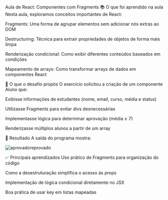 Aula de React: Componentes com Fragments
📚 O que foi aprendido na aula
Nesta aula, exploramos conceitos importantes de React:

Fragments: Uma forma de agrupar elementos sem adicionar nós extras ao DOM

Destructuring: Técnica para extrair propriedades de objetos de forma mais limpa

Renderização condicional: Como exibir diferentes conteúdos baseados em condições

Mapeamento de arrays: Como transformar arrays de dados em componentes React

🎯 O que o desafio propôs
O exercício solicitou a criação de um componente Aluno que:

Exibisse informações de estudantes (nome, email, curso, média e status)

Utilizasse Fragments para evitar divs desnecessárias

Implementasse lógica para determinar aprovação (média ≥ 7)

Renderizasse múltiplos alunos a partir de um array

📸 Resultado
A saída do programa mostra:

![aprovadoreprovado](https://github.com/user-attachments/assets/d700a617-c6c0-4c7f-8779-48fb2d34d491)


✅ Principais aprendizados
Uso prático de Fragments para organização do código

Como a desestruturação simplifica o acesso às props

Implementação de lógica condicional diretamente no JSX

Boa prática de usar key em listas mapeadas
